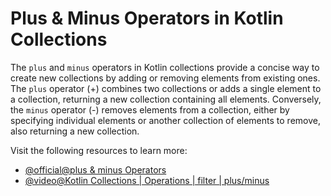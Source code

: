 # Plus & Minus Operators in Kotlin Collections

The `plus` and `minus` operators in Kotlin collections provide a concise way to create new collections by adding or removing elements from existing ones. The `plus` operator (+) combines two collections or adds a single element to a collection, returning a new collection containing all elements. Conversely, the `minus` operator (-) removes elements from a collection, either by specifying individual elements or another collection of elements to remove, also returning a new collection.

Visit the following resources to learn more:

- [@official@plus & minus Operators](https://kotlinlang.org/docs/collection-plus-minus.html)
- [@video@Kotlin Collections | Operations | filter | plus/minus](https://www.youtube.com/watch?v=59DUAaZnU54)